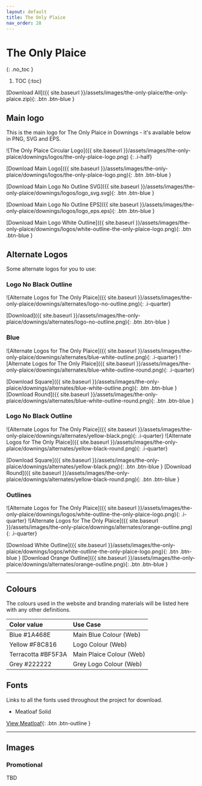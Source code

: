 ```yaml
---
layout: default
title: The Only Plaice
nav_order: 28
---
```


# The Only Plaice
{: .no_toc }

1. TOC
{:toc}

[Download All]({{ site.baseurl }}/assets/images/the-only-plaice/the-only-plaice.zip){: .btn .btn-blue }

## Main logo

This is the main logo for The Only Plaice in Downings - it's available below in PNG, SVG and EPS.

![The Only Plaice Circular Logo]({{ site.baseurl }}/assets/images/the-only-plaice/downings/logos/the-only-plaice-logo.png)
{: .i-half}

[Download Main Logo]({{ site.baseurl }}/assets/images/the-only-plaice/downings/logos/the-only-plaice-logo.png){: .btn .btn-blue }

[Download Main Logo No Outline SVG]({{ site.baseurl }}/assets/images/the-only-plaice/downings/logos/logo_svg.svg){: .btn .btn-blue }

[Download Main Logo No Outline EPS]({{ site.baseurl }}/assets/images/the-only-plaice/downings/logos/logo_eps.eps){: .btn .btn-blue }

[Download Main Logo White Outline]({{ site.baseurl }}/assets/images/the-only-plaice/downings/logos/white-outline-the-only-plaice-logo.png){: .btn .btn-blue }

## Alternate Logos

Some alternate logos for you to use:

### Logo No Black Outline

![Alternate Logos for The Only Plaice]({{ site.baseurl }}/assets/images/the-only-plaice/downings/alternates/logo-no-outline.png){: .i-quarter}

[Download]({{ site.baseurl }}/assets/images/the-only-plaice/downings/alternates/logo-no-outline.png){: .btn .btn-blue }

### Blue

![Alternate Logos for The Only Plaice]({{ site.baseurl }}/assets/images/the-only-plaice/downings/alternates/blue-white-outline.png){: .i-quarter}
![Alternate Logos for The Only Plaice]({{ site.baseurl }}/assets/images/the-only-plaice/downings/alternates/blue-white-outline-round.png){: .i-quarter}

[Download Square]({{ site.baseurl }}/assets/images/the-only-plaice/downings/alternates/blue-white-outline.png){: .btn .btn-blue }
[Download Round]({{ site.baseurl }}/assets/images/the-only-plaice/downings/alternates/blue-white-outline-round.png){: .btn .btn-blue }

### Logo No Black Outline

![Alternate Logos for The Only Plaice]({{ site.baseurl }}/assets/images/the-only-plaice/downings/alternates/yellow-black.png){: .i-quarter}
![Alternate Logos for The Only Plaice]({{ site.baseurl }}/assets/images/the-only-plaice/downings/alternates/yellow-black-round.png){: .i-quarter}

[Download Square]({{ site.baseurl }}/assets/images/the-only-plaice/downings/alternates/yellow-black.png){: .btn .btn-blue }
[Download Round]({{ site.baseurl }}/assets/images/the-only-plaice/downings/alternates/yellow-black-round.png){: .btn .btn-blue }


### Outlines

![Alternate Logos for The Only Plaice]({{ site.baseurl }}/assets/images/the-only-plaice/downings/logos/white-outline-the-only-plaice-logo.png){: .i-quarter}
![Alternate Logos for The Only Plaice]({{ site.baseurl }}/assets/images/the-only-plaice/downings/alternates/orange-outline.png){: .i-quarter}

[Download White Outline]({{ site.baseurl }}/assets/images/the-only-plaice/downings/logos/white-outline-the-only-plaice-logo.png){: .btn .btn-blue }
[Download Orange Outline]({{ site.baseurl }}/assets/images/the-only-plaice/downings/alternates/orange-outline.png){: .btn .btn-blue }

---

## Colours

The colours used in the website and branding materials will be listed here with any other definitions.

| Color value    | Use Case  | 
|:---------------|:---------------------|
| <span class="d-inline-block p-2 mr-1 v-align-middle" style="background-color:#1A468E" ></span> Blue #1A468E | Main Blue Colour (Web) |
| <span class="d-inline-block p-2 mr-1 v-align-middle" style="background-color:#F8C816" ></span> Yellow #F8C816 | Logo Colour (Web) |
| <span class="d-inline-block p-2 mr-1 v-align-middle" style="background-color:#BF5F3A" ></span> Terracotta #BF5F3A | Main Plaice Colour (Web) |
| <span class="d-inline-block p-2 mr-1 v-align-middle" style="background-color:#222222" ></span> Grey #222222 | Grey Logo Colour (Web) |

## Fonts

Links to all the fonts used throughout the project for download.

* Meatloaf Solid

[View Meatloaf](https://www.freefonts.io/meatloaf-font-free/){: .btn .btn-outline }

---

## Images

### Promotional

TBD